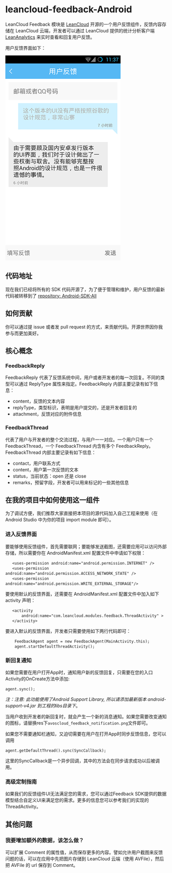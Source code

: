 # leancloud-feedback-Android

LeanCloud Feedback 模块是 [LeanCloud](https://leancloud.cn) 开源的一个用户反馈组件，反馈内容存储在 LeanCloud 云端，开发者可以通过 LeanCloud 提供的统计分析客户端 [LeanAnalytics](https://itunes.apple.com/IE/app/id854896336) 来实时查看和回复用户反馈。

用户反馈界面如下：


![image](images/Screen.png)


## 代码地址
现在我们已经将所有的 SDK 代码开源了，为了便于管理和维护，用户反馈的最新代码被转移到了 [repository: Android-SDK-All](https://github.com/leancloud/android-sdk-all)

## 如何贡献
你可以通过提 issue 或者发 pull request 的方式，来贡献代码。开源世界因你我参与而更加美好。

## 核心概念
### FeedbackReply
FeedbackReply 代表了反馈系统中间，用户或者开发者的每一次回复。不同的类型可以通过 ReplyType 属性来指定。FeedbackReply 内部主要记录有如下信息：

* content，反馈的文本内容
* replyType，类型标识，表明是用户提交的，还是开发者回复的
* attachment，反馈对应的附件信息

### FeedbackThread
代表了用户与开发者的整个交流过程，与用户一一对应。一个用户只有一个 FeedbackThread，一个 FeedbackThread 内含有多个 FeedbackReply。FeedbackThread 内部主要记录有如下信息：

* contact，用户联系方式
* content，用户第一次反馈的文本
* status，当前状态：open 还是 close
* remarks，预留字段，开发者可以用来标记的一些其他信息


## 在我的项目中如何使用这一组件
为了调试方便，我们推荐大家直接把本项目的源代码加入自己工程来使用（在 Android Studio 中为你的项目 import module 即可）。

### 进入反馈界面

要能够使用反馈组件，首先需要联网；要能够发送截图，还需要应用可以访问外部存储，所以需要你在 AndroidManifest.xml 配置文件中申请如下权限：

```
   <uses-permission android:name="android.permission.INTERNET" />
   <uses-permission android:name="android.permission.ACCESS_NETWORK_STATE" />
   <uses-permission android:name="android.permission.WRITE_EXTERNAL_STORAGE"/>
```

要使用默认的反馈界面，还需要在 AndroidManifest.xml 配置文件中加入如下 activity 声明：

```
   <activity
       android:name="com.leancloud.modules.feedback.ThreadActivity" >
   </activity>
```

要进入默认的反馈界面，开发者只需要使用如下两行代码即可：

```
    FeedbackAgent agent = new FeedbackAgent(MainActivity.this);
    agent.startDefaultThreadActivity();
```

### 新回复通知
如果您需要在用户打开App时，通知用户新的反馈回复，只需要在您的入口Activity的OnCreate方法中添加:

```
agent.sync();
```


*注：注意: 此功能使用了Android Support Library, 所以请添加最新版本 android-support-v4.jar 到工程的libs目录下*。

当用户收到开发者的新回复时，就会产生一个新的消息通知。如果您需要改变通知的图标，请替换res下`avoscloud_feedback_notification.png`文件即可。

如果您不需要通知栏通知，又迫切需要在用户在打开App时同步反馈信息，您可以调用

```
agent.getDefaultThread().sync(SyncCallback);
```

这里的SyncCallback是一个异步回调，其中的方法会在同步请求成功以后被调用。


### 高级定制指南

如果我们的反馈组件UI无法满足您的需求，您可以通过Feedback SDK提供的数据模型结合自定义UI来满足您的需求。更多的信息您可以参考我们的实现的 ThreadActivity。

## 其他问题
### 我要增加额外的数据，该怎么做？
可以扩展 Comment 的属性值，从而保存更多的内容。譬如允许用户截图来反馈问题的话，可以在应用中先把图片存储到 LeanCloud 云端（使用 AVFile），然后把 AVFile 的 url 保存到 Comment。

